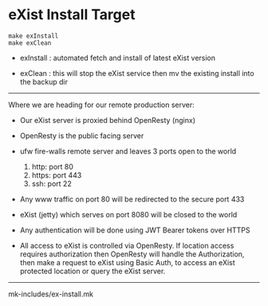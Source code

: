 # eXist Install Target

```
make exInstall
make exClean
```
- exInstall :
 automated fetch and install of latest eXist version

- exClean : 
 this will stop the eXist service then mv the existing install into the backup dir
 
------------------------------------------------------------

Where we are heading for our remote production server:

 - Our eXist server is proxied behind OpenResty (nginx)
 - OpenResty is the public facing server
 - ufw fire-walls remote server and leaves 3 ports open to the world

    1. http:  port 80
    2. https: port 443
    3. ssh:   port 22

 - Any www traffic on port 80 will be redirected to the secure port 433
 - eXist (jetty) which serves on port 8080 will be closed to the world
 - Any authentication will be done using JWT Bearer tokens over HTTPS 
 - All access to eXist is controlled via OpenResty. If location access requires 
authorization then OpenResty will handle the Authorization, then make a request 
to eXist using Basic Auth, to access an eXist protected location or query the 
eXist server.

------------------------------------------------------------

mk-includes/ex-install.mk


